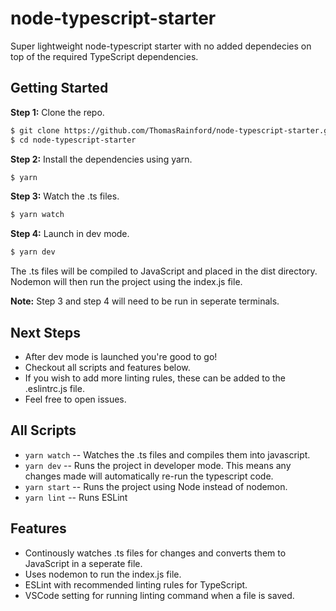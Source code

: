 # node-typescript-starter

Super lightweight node-typescript starter with no added dependecies on top of the required TypeScript dependencies.

## Getting Started

**Step 1:** Clone the repo.

```bash
$ git clone https://github.com/ThomasRainford/node-typescript-starter.git
$ cd node-typescript-starter
```

**Step 2:** Install the dependencies using yarn.

```bash
$ yarn
```

**Step 3:** Watch the .ts files.

```bash
$ yarn watch
```

**Step 4:** Launch in dev mode.

```bash
$ yarn dev
```

The .ts files will be compiled to JavaScript and placed in the dist directory. Nodemon will then run the project using the index.js file.

**Note:** Step 3 and step 4 will need to be run in seperate terminals.

## Next Steps

-  After dev mode is launched you're good to go!
-  Checkout all scripts and features below.
-  If you wish to add more linting rules, these can be added to the .eslintrc.js file.
-  Feel free to open issues.

## All Scripts

-  `yarn watch` -- Watches the .ts files and compiles them into javascript.
-  `yarn dev` -- Runs the project in developer mode. This means any changes made will automatically re-run the typescript code.
-  `yarn start` -- Runs the project using Node instead of nodemon.
-  `yarn lint` -- Runs ESLint

## Features
- Continously watches .ts files for changes and converts them to JavaScript in a seperate file.
- Uses nodemon to run the index.js file.
- ESLint with recommended linting rules for TypeScript.
- VSCode setting for running linting command when a file is saved.
